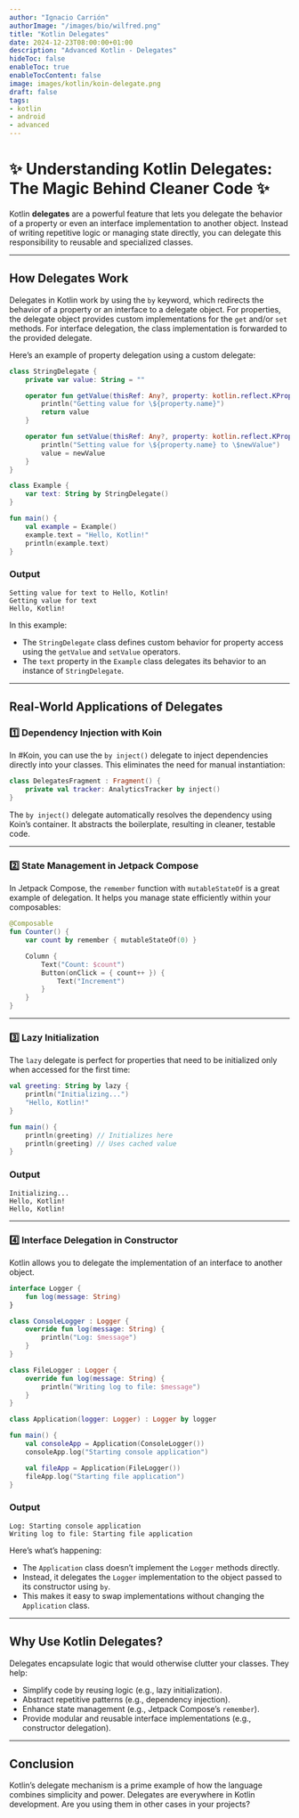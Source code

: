```yaml
---
author: "Ignacio Carrión"
authorImage: "/images/bio/wilfred.png"
title: "Kotlin Delegates"
date: 2024-12-23T08:00:00+01:00
description: "Advanced Kotlin - Delegates"
hideToc: false
enableToc: true
enableTocContent: false
image: images/kotlin/koin-delegate.png
draft: false
tags: 
- kotlin
- android
- advanced
---
```


# ✨ Understanding Kotlin Delegates: The Magic Behind Cleaner Code ✨

Kotlin **delegates** are a powerful feature that lets you delegate the behavior of a property or even an interface implementation to another object. Instead of writing repetitive logic or managing state directly, you can delegate this responsibility to reusable and specialized classes.

---

## How Delegates Work
Delegates in Kotlin work by using the `by` keyword, which redirects the behavior of a property or an interface to a delegate object. For properties, the delegate object provides custom implementations for the `get` and/or `set` methods. For interface delegation, the class implementation is forwarded to the provided delegate.

Here’s an example of property delegation using a custom delegate:

```kotlin  
class StringDelegate {  
    private var value: String = ""  

    operator fun getValue(thisRef: Any?, property: kotlin.reflect.KProperty<*>): String {  
        println("Getting value for \${property.name}")  
        return value  
    }  

    operator fun setValue(thisRef: Any?, property: kotlin.reflect.KProperty<*>, newValue: String) {  
        println("Setting value for \${property.name} to \$newValue")  
        value = newValue  
    }  
}  

class Example {  
    var text: String by StringDelegate()  
}  

fun main() {  
    val example = Example()  
    example.text = "Hello, Kotlin!"  
    println(example.text)  
}  
```

### Output
```
Setting value for text to Hello, Kotlin!  
Getting value for text  
Hello, Kotlin!  
```

In this example:
- The `StringDelegate` class defines custom behavior for property access using the `getValue` and `setValue` operators.
- The `text` property in the `Example` class delegates its behavior to an instance of `StringDelegate`.

---

## Real-World Applications of Delegates

### 1️⃣ Dependency Injection with Koin
In #Koin, you can use the `by inject()` delegate to inject dependencies directly into your classes. This eliminates the need for manual instantiation:

```kotlin  
class DelegatesFragment : Fragment() {  
    private val tracker: AnalyticsTracker by inject()  
}  
```

The `by inject()` delegate automatically resolves the dependency using Koin’s container. It abstracts the boilerplate, resulting in cleaner, testable code.

---

### 2️⃣ State Management in Jetpack Compose
In Jetpack Compose, the `remember` function with `mutableStateOf` is a great example of delegation. It helps you manage state efficiently within your composables:

```kotlin  
@Composable  
fun Counter() {  
    var count by remember { mutableStateOf(0) }  

    Column {  
        Text("Count: $count")  
        Button(onClick = { count++ }) {  
            Text("Increment")  
        }  
    }  
}  
```

---

### 3️⃣ Lazy Initialization
The `lazy` delegate is perfect for properties that need to be initialized only when accessed for the first time:

```kotlin  
val greeting: String by lazy {  
    println("Initializing...")  
    "Hello, Kotlin!"  
}  

fun main() {  
    println(greeting) // Initializes here  
    println(greeting) // Uses cached value  
}  
```

### Output
```
Initializing...  
Hello, Kotlin!  
Hello, Kotlin!  
```

---

### 4️⃣ Interface Delegation in Constructor
Kotlin allows you to delegate the implementation of an interface to another object.

```kotlin  
interface Logger {  
    fun log(message: String)  
}  

class ConsoleLogger : Logger {  
    override fun log(message: String) {  
        println("Log: $message")  
    }  
}  

class FileLogger : Logger {  
    override fun log(message: String) {  
        println("Writing log to file: $message")  
    }  
}  

class Application(logger: Logger) : Logger by logger  

fun main() {  
    val consoleApp = Application(ConsoleLogger())  
    consoleApp.log("Starting console application")  

    val fileApp = Application(FileLogger())  
    fileApp.log("Starting file application")  
}  
```

### Output
```
Log: Starting console application  
Writing log to file: Starting file application  
```

Here’s what’s happening:
- The `Application` class doesn’t implement the `Logger` methods directly.
- Instead, it delegates the `Logger` implementation to the object passed to its constructor using `by`.
- This makes it easy to swap implementations without changing the `Application` class.

---

## Why Use Kotlin Delegates?
Delegates encapsulate logic that would otherwise clutter your classes. They help:
- Simplify code by reusing logic (e.g., lazy initialization).
- Abstract repetitive patterns (e.g., dependency injection).
- Enhance state management (e.g., Jetpack Compose’s `remember`).
- Provide modular and reusable interface implementations (e.g., constructor delegation).

---

## Conclusion
Kotlin’s delegate mechanism is a prime example of how the language combines simplicity and power. Delegates are everywhere in Kotlin development. Are you using them in other cases in your projects?
